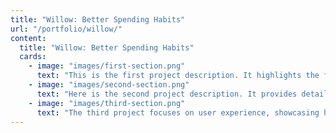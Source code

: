 ```yaml
---
title: "Willow: Better Spending Habits"
url: "/portfolio/willow/"
content:
  title: "Willow: Better Spending Habits"
  cards:
    - image: "images/first-section.png"
      text: "This is the first project description. It highlights the features of Project 1 and its benefits."
    - image: "images/second-section.png"
      text: "Here is the second project description. It provides details about Project 2 and its unique approach."
    - image: "images/third-section.png"
      text: "The third project focuses on user experience, showcasing how it solves a specific problem."
---
```

